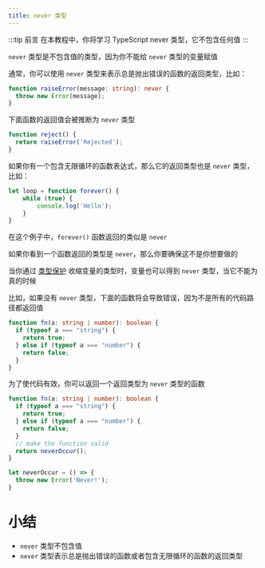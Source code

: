 ```yaml
---
title: never 类型
---
```


:::tip 前言
在本教程中，你将学习 TypeScript never 类型，它不包含任何值
:::

`never` 类型是不包含值的类型，因为你不能给 `never` 类型的变量赋值

通常，你可以使用 `never` 类型来表示总是抛出错误的函数的返回类型，比如：

```TypeScript
function raiseError(message: string): never {
  throw new Error(message);
}
```

下面函数的返回值会被推断为 `never` 类型

```TypeScript
function reject() {
  return raiseError('Rejected');
}
```

如果你有一个包含无限循环的函数表达式，那么它的返回类型也是 `never` 类型，比如：

```TypeScript
let loop = function forever() {
    while (true) {
        console.log('Hello');
    }
}
```

在这个例子中，`forever()` 函数返回的类似是 `never`

如果你看到一个函数返回的类型是 `never`，那么你要确保这不是你想要做的

当你通过 [类型保护](/7-advanced-types/2-type-guards/) 收缩变量的类型时，变量也可以得到 `never` 类型，当它不能为真的时候

比如，如果没有 `never` 类型，下面的函数将会导致错误，因为不是所有的代码路径都返回值

```TypeScript
function fn(a: string | number): boolean {
  if (typeof a === "string") {
    return true;
  } else if (typeof a === "number") {
    return false;
  }
}
```

为了使代码有效，你可以返回一个返回类型为 `never` 类型的函数

```TypeScript
function fn(a: string | number): boolean {
  if (typeof a === "string") {
    return true;
  } else if (typeof a === "number") {
    return false;
  }
  // make the function valid
  return neverOccur();
}

let neverOccur = () => {
  throw new Error('Never!');
}
```

# 小结

- `never` 类型不包含值
- `never` 类型表示总是抛出错误的函数或者包含无限循环的函数的返回类型
